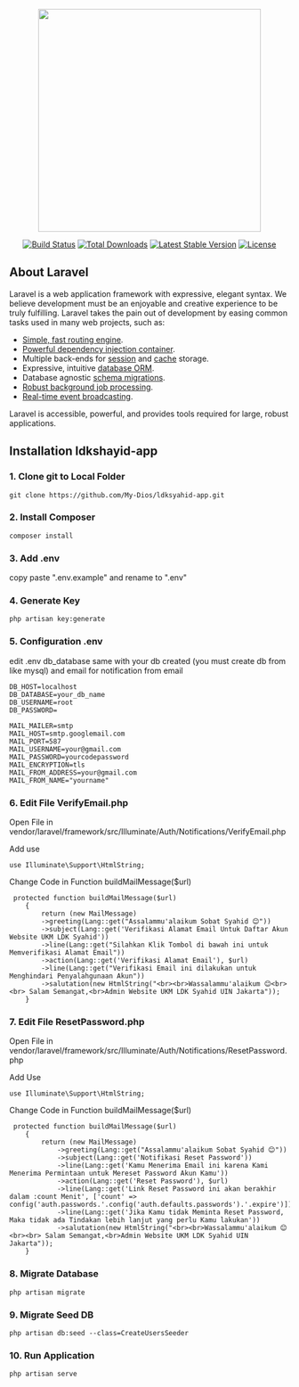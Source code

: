 <p align="center"><a href="https://laravel.com" target="_blank"><img src="https://raw.githubusercontent.com/laravel/art/master/logo-lockup/5%20SVG/2%20CMYK/1%20Full%20Color/laravel-logolockup-cmyk-red.svg" width="400"></a></p>

<p align="center">
<a href="https://travis-ci.org/laravel/framework"><img src="https://travis-ci.org/laravel/framework.svg" alt="Build Status"></a>
<a href="https://packagist.org/packages/laravel/framework"><img src="https://img.shields.io/packagist/dt/laravel/framework" alt="Total Downloads"></a>
<a href="https://packagist.org/packages/laravel/framework"><img src="https://img.shields.io/packagist/v/laravel/framework" alt="Latest Stable Version"></a>
<a href="https://packagist.org/packages/laravel/framework"><img src="https://img.shields.io/packagist/l/laravel/framework" alt="License"></a>
</p>

## About Laravel

Laravel is a web application framework with expressive, elegant syntax. We believe development must be an enjoyable and creative experience to be truly fulfilling. Laravel takes the pain out of development by easing common tasks used in many web projects, such as:

- [Simple, fast routing engine](https://laravel.com/docs/routing).
- [Powerful dependency injection container](https://laravel.com/docs/container).
- Multiple back-ends for [session](https://laravel.com/docs/session) and [cache](https://laravel.com/docs/cache) storage.
- Expressive, intuitive [database ORM](https://laravel.com/docs/eloquent).
- Database agnostic [schema migrations](https://laravel.com/docs/migrations).
- [Robust background job processing](https://laravel.com/docs/queues).
- [Real-time event broadcasting](https://laravel.com/docs/broadcasting).

Laravel is accessible, powerful, and provides tools required for large, robust applications.

## Installation ldkshayid-app

### 1. Clone git to Local Folder
```
git clone https://github.com/My-Dios/ldksyahid-app.git
```

### 2. Install Composer
```
composer install
```

### 3. Add .env
copy paste ".env.example" and rename to ".env"

### 4. Generate Key
```
php artisan key:generate
```

### 5. Configuration .env
edit .env db_database same with your db created (you must create db from like mysql) and email for notification from email
```
DB_HOST=localhost
DB_DATABASE=your_db_name
DB_USERNAME=root
DB_PASSWORD=

MAIL_MAILER=smtp
MAIL_HOST=smtp.googlemail.com
MAIL_PORT=587
MAIL_USERNAME=your@gmail.com
MAIL_PASSWORD=yourcodepassword
MAIL_ENCRYPTION=tls
MAIL_FROM_ADDRESS=your@gmail.com
MAIL_FROM_NAME="yourname"
```
### 6. Edit File VerifyEmail.php
Open File in vendor/laravel/framework/src/Illuminate/Auth/Notifications/VerifyEmail.php 

Add use
```
use Illuminate\Support\HtmlString;
```
Change Code in Function buildMailMessage($url)
```
 protected function buildMailMessage($url)
    {
        return (new MailMessage)
        ->greeting(Lang::get("Assalammu'alaikum Sobat Syahid 😊"))
        ->subject(Lang::get('Verifikasi Alamat Email Untuk Daftar Akun Website UKM LDK Syahid'))
        ->line(Lang::get("Silahkan Klik Tombol di bawah ini untuk Memverifikasi Alamat Email"))
        ->action(Lang::get('Verifikasi Alamat Email'), $url)
        ->line(Lang::get("Verifikasi Email ini dilakukan untuk Menghindari Penyalahgunaan Akun"))
        ->salutation(new HtmlString("<br><br>Wassalammu'alaikum 😊<br><br> Salam Semangat,<br>Admin Website UKM LDK Syahid UIN Jakarta"));
    }
```

### 7. Edit File ResetPassword.php
Open File in vendor/laravel/framework/src/Illuminate/Auth/Notifications/ResetPassword.php

Add Use 
```
use Illuminate\Support\HtmlString;
```
Change Code in Function buildMailMessage($url)
```
 protected function buildMailMessage($url)
    {
        return (new MailMessage)
            ->greeting(Lang::get("Assalammu'alaikum Sobat Syahid 😊"))
            ->subject(Lang::get('Notifikasi Reset Password'))
            ->line(Lang::get('Kamu Menerima Email ini karena Kami Menerima Permintaan untuk Mereset Password Akun Kamu'))
            ->action(Lang::get('Reset Password'), $url)
            ->line(Lang::get('Link Reset Password ini akan berakhir dalam :count Menit', ['count' => config('auth.passwords.'.config('auth.defaults.passwords').'.expire')]))
            ->line(Lang::get('Jika Kamu tidak Meminta Reset Password, Maka tidak ada Tindakan lebih lanjut yang perlu Kamu lakukan'))
            ->salutation(new HtmlString("<br><br>Wassalammu'alaikum 😊<br><br> Salam Semangat,<br>Admin Website UKM LDK Syahid UIN Jakarta"));
    }
```

### 8. Migrate Database
```
php artisan migrate
```

### 9. Migrate Seed DB
```
php artisan db:seed --class=CreateUsersSeeder
```

### 10. Run Application
```
php artisan serve
```



